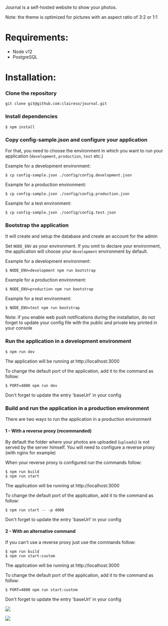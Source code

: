 Journal is a self-hosted website to show your photos.

Note: the theme is optimized for pictures with an aspect ratio of 3:2 or 1:1


# Requirements:

- Node v12
- PostgreSQL

# Installation:

### Clone the repository

```
git clone git@github.com:claireso/journal.git
```

### Install dependencies

```
$ npm install
```

### Copy config-sample.json and configure your application

For that, you need to choose the environment in which you want to run your application (`development`, `production`, `test` etc.)

Example for a development environment:

```
$ cp config-sample.json ./config/config.development.json
```

Example for a production environment:

```
$ cp config-sample.json ./config/config.production.json
```

Example for a test environment:

```
$ cp config-sample.json ./config/config.test.json
```

### Bootstrap the application

It will create and setup the database and create an account for the admin

Set `NODE_ENV` as your environment. If you omit to declare your environment, the application will choose your `development` environment by default.

Example for a development environment:

```
$ NODE_ENV=development npm run bootstrap
```

Example for a production environment:

```
$ NODE_ENV=production npm run bootstrap
```

Example for a test environment:

```
$ NODE_ENV=test npm run bootstrap
```

Note: if you enable web push notifications during the installation, do not forget to update your config file with the public and private key printed in your console

### Run the application in a development environment

```
$ npm run dev
```

The application will be running at http://localhost:3000

To change the default port of the application, add it to the command as follow:

```
$ PORT=4000 npm run dev
```

Don't forget to update the entry 'baseUrl' in your config

### Build and run the application in a production environment

There are two ways to run the application in a production environment

#### 1 - With a reverse proxy (recommanded)

By default the folder where your photos are uploaded (`uploads`) is not served by the server himself.
You will need to configure a reverse proxy (with nginx for example)

When your reverse proxy is configured run the commands follow:

```
$ npm run build
$ npm run start
```

The application will be running at http://localhost:3000

To change the default port of the application, add it to the command as follow:

```
$ npm run start -- -p 4000
```

Don't forget to update the entry 'baseUrl' in your config

#### 2 - With an alternative command

If you can't use a reverse proxy just use the commands follow:

```
$ npm run build
$ npm run start:custom
```

The application will be running at http://localhost:3000

To change the default port of the application, add it to the command as follow:

```
$ PORT=4000 npm run start:custom
```

Don't forget to update the entry 'baseUrl' in your config

![](https://user-images.githubusercontent.com/961038/65306681-44548080-db86-11e9-80d3-d873e3e72b6b.jpg)

![](https://user-images.githubusercontent.com/961038/65673229-bcb9b680-e04a-11e9-89ea-2d6b94a3f989.jpg)

